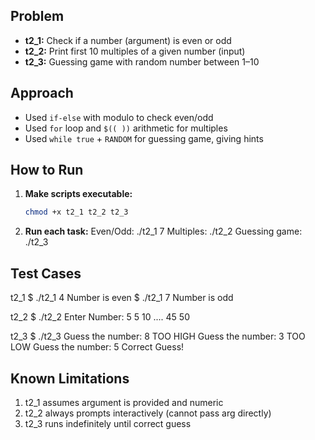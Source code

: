 
## Problem
- **t2_1:** Check if a number (argument) is even or odd  
- **t2_2:** Print first 10 multiples of a given number (input)  
- **t2_3:** Guessing game with random number between 1–10  

## Approach
- Used `if-else` with modulo to check even/odd  
- Used `for` loop and `$(( ))` arithmetic for multiples  
- Used `while true` + `RANDOM` for guessing game, giving hints  

## How to Run
1. **Make scripts executable:**
   ```bash
   chmod +x t2_1 t2_2 t2_3
2. **Run each task:**
Even/Odd:
    ./t2_1 7
Multiples:
    ./t2_2
Guessing game:
    ./t2_3
    
## Test Cases
t2_1
$ ./t2_1 4
    Number is even
$ ./t2_1 7
    Number is odd

t2_2
$ ./t2_2
    Enter Number: 5
    5
    10
    ....
    45
    50

t2_3
$ ./t2_3
    Guess the number: 8
    TOO HIGH
    Guess the number: 3
    TOO LOW
    Guess the number: 5
    Correct Guess!

## Known Limitations
1. t2_1 assumes argument is provided and numeric
2. t2_2 always prompts interactively (cannot pass arg directly)
3. t2_3 runs indefinitely until correct guess


